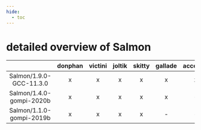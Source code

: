 ```yaml
---
hide:
  - toc
---
```


detailed overview of Salmon
===========================

| |donphan|victini|joltik|skitty|gallade|accelgor|swalot|doduo|
| :---: | :---: | :---: | :---: | :---: | :---: | :---: | :---: | :---: |
|Salmon/1.9.0-GCC-11.3.0|x|x|x|x|x|x|x|x|
|Salmon/1.4.0-gompi-2020b|x|x|x|x|x|-|x|x|
|Salmon/1.1.0-gompi-2019b|x|x|x|x|-|-|-|x|
